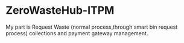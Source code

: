 # ZeroWasteHub-ITPM

My part is Request Waste (normal process,through smart bin request process) collections and payment gateway management.
 
